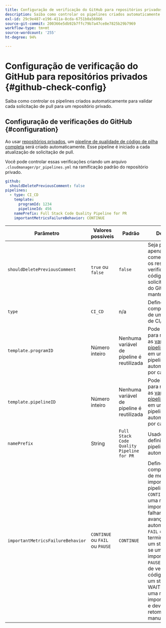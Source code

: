 ```yaml
---
title: Configuração de verificação do GitHub para repositórios privados
description: Saiba como controlar os pipelines criados automaticamente para validar cada solicitação de pull para um repositório privado.
exl-id: 29c9e487-e196-411a-8cda-6751b0a56066
source-git-commit: 200366e5db92b7ffc79b7a47ce8e7825b29b7969
workflow-type: tm+mt
source-wordcount: '255'
ht-degree: 94%

---
```


# Configuração de verificação do GitHub para repositórios privados {#github-check-config}

Saiba como controlar os pipelines criados automaticamente para validar cada solicitação de pull para um repositório privado.

## Configuração de verificações do GitHub {#configuration}

Ao usar [repositórios privados](private-repositories.md#using), um [pipeline de qualidade de código de pilha completa](/help/overview/ci-cd-pipelines.md) será criado automaticamente. Esse pipeline é iniciado a cada atualização de solicitação de pull.

Você pode controlar essas verificações criando um arquivo `.cloudmanager/pr_pipelines.yml` na ramificação padrão do repositório privado.

```yaml
github:
  shouldDeletePreviousComment: false
pipelines:
  - type: CI_CD
    template:
      programId: 1234
      pipelineId: 456
    namePrefix: Full Stack Code Quality Pipeline for PR 
    importantMetricsFailureBehavior: CONTINUE
```

| Parâmetro | Valores possíveis | Padrão | Descrição |
|---|---|---|---|
| `shouldDeletePreviousComment` | `true` ou `false` | `false` | Seja para manter apenas o último comentário com os resultados da verificação de código nesta solicitação pull do GitHub ou manter todos |
| `type` | `CI_CD` | n/a | Define o comportamento de um pipeline de CI/CD |
| `template.programID` | Número inteiro | Nenhuma variável de pipeline é reutilizada | Pode ser usado para reutilizar as [variáveis de pipeline](/help/getting-started/build-environment.md#pipeline-variables) definidas em um dos pipelines criados automaticamente por cada PR. |
| `template.pipelineID` | Número inteiro | Nenhuma variável de pipeline é reutilizada | Pode ser usado para reutilizar as [variáveis de pipeline](/help/getting-started/build-environment.md#pipeline-variables) definidas em um dos pipelines criados automaticamente por cada PR. |
| `namePrefix` | String | `Full Stack Code Quality Pipeline for PR` | Usado para definir o nome do pipeline criado automaticamente |
| `importantMetricsFailureBehavior` | `CONTINUE` ou `FAIL` ou `PAUSE` | `CONTINUE` | Define o comportamento de métrica importante do pipeline<br>`CONTINUE` = Se uma métrica importante falhar, o pipeline avançará automaticamente<br>`FAIL` = O pipeline terminará com um status FAILED se uma métrica importante falhar<br>`PAUSE` = A etapa de verificação de código receberá um status WAITING quando uma métrica importante falhar e deverá ser retomada manualmente |
